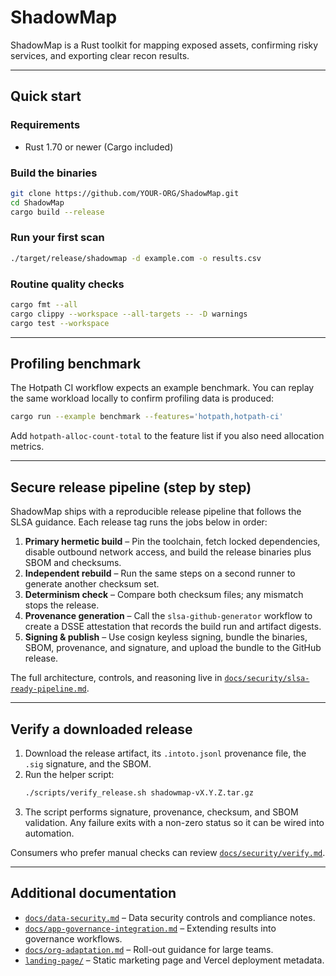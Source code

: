 # ShadowMap

ShadowMap is a Rust toolkit for mapping exposed assets, confirming risky services, and exporting clear recon results.

---

## Quick start

### Requirements
- Rust 1.70 or newer (Cargo included)

### Build the binaries
```bash
git clone https://github.com/YOUR-ORG/ShadowMap.git
cd ShadowMap
cargo build --release
```

### Run your first scan
```bash
./target/release/shadowmap -d example.com -o results.csv
```

### Routine quality checks
```bash
cargo fmt --all
cargo clippy --workspace --all-targets -- -D warnings
cargo test --workspace
```

---

## Profiling benchmark
The Hotpath CI workflow expects an example benchmark. You can replay the same workload locally to confirm profiling data is produced:

```bash
cargo run --example benchmark --features='hotpath,hotpath-ci'
```

Add `hotpath-alloc-count-total` to the feature list if you also need allocation metrics.

---

## Secure release pipeline (step by step)
ShadowMap ships with a reproducible release pipeline that follows the SLSA guidance. Each release tag runs the jobs below in order:

1. **Primary hermetic build** – Pin the toolchain, fetch locked dependencies, disable outbound network access, and build the release binaries plus SBOM and checksums.
2. **Independent rebuild** – Run the same steps on a second runner to generate another checksum set.
3. **Determinism check** – Compare both checksum files; any mismatch stops the release.
4. **Provenance generation** – Call the `slsa-github-generator` workflow to create a DSSE attestation that records the build run and artifact digests.
5. **Signing & publish** – Use cosign keyless signing, bundle the binaries, SBOM, provenance, and signature, and upload the bundle to the GitHub release.

The full architecture, controls, and reasoning live in [`docs/security/slsa-ready-pipeline.md`](docs/security/slsa-ready-pipeline.md).

---

## Verify a downloaded release
1. Download the release artifact, its `.intoto.jsonl` provenance file, the `.sig` signature, and the SBOM.
2. Run the helper script:
   ```bash
   ./scripts/verify_release.sh shadowmap-vX.Y.Z.tar.gz
   ```
3. The script performs signature, provenance, checksum, and SBOM validation. Any failure exits with a non-zero status so it can be wired into automation.

Consumers who prefer manual checks can review [`docs/security/verify.md`](docs/security/verify.md).

---

## Additional documentation
- [`docs/data-security.md`](docs/data-security.md) – Data security controls and compliance notes.
- [`docs/app-governance-integration.md`](docs/app-governance-integration.md) – Extending results into governance workflows.
- [`docs/org-adaptation.md`](docs/org-adaptation.md) – Roll-out guidance for large teams.
- [`landing-page/`](landing-page/) – Static marketing page and Vercel deployment metadata.

